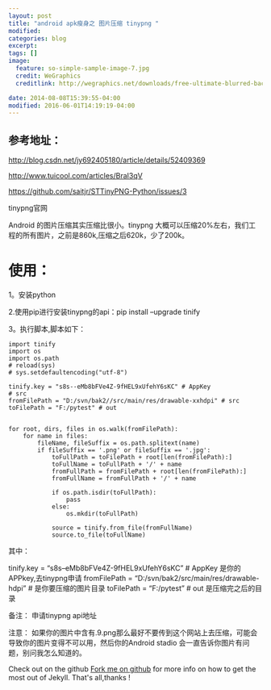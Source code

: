```yaml
---
layout: post
title: "android apk瘦身之 图片压缩 tinypng "
modified:
categories: blog
excerpt:
tags: []
image:
  feature: so-simple-sample-image-7.jpg
  credit: WeGraphics
  creditlink: http://wegraphics.net/downloads/free-ultimate-blurred-background-pack/

date: 2014-08-08T15:39:55-04:00
modified: 2016-06-01T14:19:19-04:00
---
```


## 参考地址：  ##
http://blog.csdn.net/jy692405180/article/details/52409369

http://www.tuicool.com/articles/BraI3qV

https://github.com/saitjr/STTinyPNG-Python/issues/3

tinypng官网

Android 的图片压缩其实压缩比很小。tinypng 大概可以压缩20%左右，我们工程的所有图片，之前是860k,压缩之后620k，少了200k。

# 使用：  #
1。安装python

2.使用pip进行安装tinypng的api：pip install –upgrade tinify

3。执行脚本,脚本如下：

    import tinify
	import os
	import os.path
	# reload(sys)
	# sys.setdefaultencoding("utf-8")
	
	tinify.key = "s8s--eMb8bFVe4Z-9fHEL9xUfehY6sKC" # AppKey
	# src
	fromFilePath = "D:/svn/bak2//src/main/res/drawable-xxhdpi" # src
	toFilePath = "F:/pytest" # out


	for root, dirs, files in os.walk(fromFilePath):
	    for name in files:
	        fileName, fileSuffix = os.path.splitext(name)
	        if fileSuffix == '.png' or fileSuffix == '.jpg':
	            toFullPath = toFilePath + root[len(fromFilePath):]
	            toFullName = toFullPath + '/' + name
	            fromFullPath = fromFilePath + root[len(fromFilePath):]
	            fromFullName = fromFullPath + '/' + name
	
	            if os.path.isdir(toFullPath):
	                pass
	            else:
	                os.mkdir(toFullPath)
	
	            source = tinify.from_file(fromFullName)
	            source.to_file(toFullName)




其中：


tinify.key = “s8s–eMb8bFVe4Z-9fHEL9xUfehY6sKC” # AppKey 是你的APPkey,去tinypng申请 
fromFilePath = “D:/svn/bak2/src/main/res/drawable-hdpi” # 是你要压缩的图片目录 
toFilePath = “F:/pytest” # out 是压缩完之后的目录

备注： 
申请tinypng api地址

注意：
如果你的图片中含有.9.png那么最好不要传到这个网站上去压缩，可能会导致你的图片变得不可以用，然后你的Android stadio 会一直告诉你图片有问题，别问我怎么知道的。





Check out on the github [Fork me on github][Tomas' Yu] for more info on how to get the most out of Jekyll. That's all,thanks !

[Tomas' Yu]: https://github.com/TomasYu/blogs
[Tomas' Yu]: https://github.com/TomasYu/blogs
